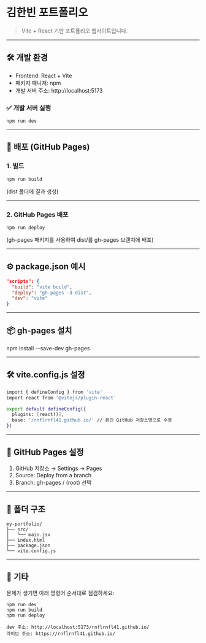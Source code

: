 # 김한빈 포트폴리오

> Vite + React 기반 포트폴리오 웹사이트입니다.

---

## 🛠 개발 환경

- Frontend: React + Vite
- 패키지 매니저: npm
- 개발 서버 주소: http://localhost:5173

### ✅ 개발 서버 실행

``npm run dev``

---

## 🚀 배포 (GitHub Pages)

### 1. 빌드

``npm run build``

(dist 폴더에 결과 생성)

---

### 2. GitHub Pages 배포

``npm run deploy``

(gh-pages 패키지를 사용하여 dist/를 gh-pages 브랜치에 배포)

---

## ⚙ package.json 예시

```json
"scripts": {
  "build": "vite build",
  "deploy": "gh-pages -d dist",
  "dev": "vite"
}
```

---

## 📦 gh-pages 설치

npm install --save-dev gh-pages

---

## 🛠 vite.config.js 설정

```bash
import { defineConfig } from 'vite'
import react from '@vitejs/plugin-react'

export default defineConfig({
  plugins: [react()],
  base: '/rnflrnfl41.github.io/' // 본인 GitHub 저장소명으로 수정
})
```

---

## 🧩 GitHub Pages 설정

1. GitHub 저장소 → Settings → Pages
2. Source: Deploy from a branch
3. Branch: gh-pages / (root) 선택

---

## 📁 폴더 구조

```
my-portfolio/
├── src/
│   └── main.jsx
├── index.html
├── package.json
└── vite.config.js
```

---

## 📝 기타

문제가 생기면 아래 명령어 순서대로 점검하세요:

```
npm run dev
npm run build
npm run deploy
```
```
dev 주소: http://localhost:5173/rnflrnfl41.github.io/
라이브 주소: https://rnflrnfl41.github.io/
```
